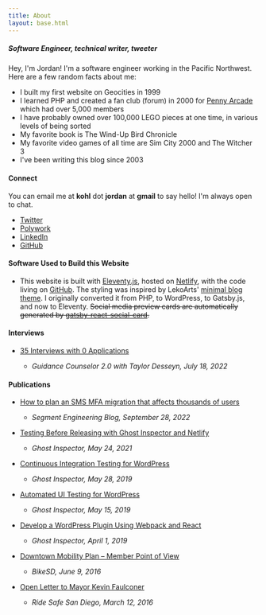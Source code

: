 ```yaml
---
title: About
layout: base.html
---
```


##### Software Engineer, technical writer, tweeter

Hey, I'm Jordan! I'm a software engineer working in the Pacific Northwest. Here are a few random facts about me:

- I built my first website on Geocities in 1999
- I learned PHP and created a fan club (forum) in 2000 for [Penny Arcade](https://penny-arcade.com) which had over 5,000 members
- I have probably owned over 100,000 LEGO pieces at one time, in various levels of being sorted
- My favorite book is The Wind-Up Bird Chronicle
- My favorite video games of all time are Sim City 2000 and The Witcher 3
- I've been writing this blog since 2003

#### Connect

You can email me at **kohl** dot **jordan** at **gmail** to say hello! I'm always open to chat.

- [Twitter](https://twitter.com/simpixelated)
- [Polywork](https://polywork.com/simpixelated)
- [LinkedIn](https://www.linkedin.com/in/jordankohl/)
- [GitHub](https://github.com/simpixelated)

#### Software Used to Build this Website

- This website is built with [Eleventy.js](https://www.11ty.dev/), hosted on [Netlify](https://docs.netlify.com/#get-started), with the code living on [GitHub](https://github.com/simpixelated/simpixelated.com). The styling was inspired by LekoArts' [minimal blog theme](https://github.com/LekoArts/gatsby-themes/tree/master/themes/gatsby-theme-minimal-blog). I originally converted it from PHP, to WordPress, to Gatsby.js, and now to Eleventy. ~~Social media preview cards are automatically generated by [gatsby-react-social-card](https://www.emgoto.com/gatsby-react-social-card/).~~

#### Interviews

- [35 Interviews with 0 Applications](https://www.youtube.com/watch?v=4tqnvAMSbkQ)

  - _Guidance Counselor 2.0 with Taylor Desseyn, July 18, 2022_

#### Publications

- [How to plan an SMS MFA migration that affects thousands of users](https://segment.com/blog/plan-sms-mfa-migration-for-thousands-users/)

  - _Segment Engineering Blog, September 28, 2022_

- [Testing Before Releasing with Ghost Inspector and Netlify](https://ghostinspector.com/blog/testing-before-releasing-with-ghost-inspector-and-netlify/)

  - _Ghost Inspector, May 24, 2021_

- [Continuous Integration Testing for WordPress](https://ghostinspector.com/blog/continuous-integration-testing-for-wordpress/)

  - _Ghost Inspector, May 28, 2019_

- [Automated UI Testing for WordPress](https://ghostinspector.com/blog/automated-ui-testing-for-wordpress/)

  - _Ghost Inspector, May 15, 2019_

- [Develop a WordPress Plugin Using Webpack and React](https://ghostinspector.com/blog/develop-wordpress-plugin-with-webpack-and-react/)

  - _Ghost Inspector, April 1, 2019_

- [Downtown Mobility Plan – Member Point of View](https://bikesd.org/advocacy/downtown-mobility-plan-member-point-of-view/)

  - _BikeSD, June 9, 2016_

- [Open Letter to Mayor Kevin Faulconer](https://simpixelated.github.io/san-diego-downtown-mobility-plan/open-letter-to-mayor-faulconer/)
  - _Ride Safe San Diego, March 12, 2016_
